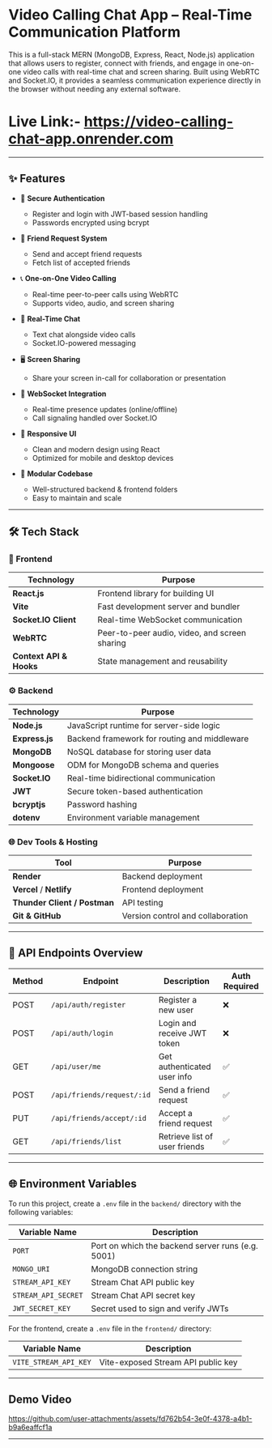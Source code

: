# Video Calling Chat App – Real-Time Communication Platform

This is a full-stack MERN (MongoDB, Express, React, Node.js) application that allows users to register, connect with friends, and engage in one-on-one video calls with real-time chat and screen sharing. Built using WebRTC and Socket.IO, it provides a seamless communication experience directly in the browser without needing any external software.

# Live Link:- https://video-calling-chat-app.onrender.com

---

## ✨ Features

- 🔐 **Secure Authentication**
  - Register and login with JWT-based session handling
  - Passwords encrypted using bcrypt

- 🤝 **Friend Request System**
  - Send and accept friend requests
  - Fetch list of accepted friends

- 📞 **One-on-One Video Calling**
  - Real-time peer-to-peer calls using WebRTC
  - Supports video, audio, and screen sharing

- 💬 **Real-Time Chat**
  - Text chat alongside video calls
  - Socket.IO-powered messaging

- 🖥️ **Screen Sharing**
  - Share your screen in-call for collaboration or presentation

- 📡 **WebSocket Integration**
  - Real-time presence updates (online/offline)
  - Call signaling handled over Socket.IO

- 🎨 **Responsive UI**
  - Clean and modern design using React
  - Optimized for mobile and desktop devices

- 📁 **Modular Codebase**
  - Well-structured backend & frontend folders
  - Easy to maintain and scale

---

## 🛠️ Tech Stack

### 🧩 Frontend

| Technology   | Purpose                                 |
|--------------|------------------------------------------|
| **React.js** | Frontend library for building UI         |
| **Vite**     | Fast development server and bundler      |
| **Socket.IO Client** | Real-time WebSocket communication |
| **WebRTC**   | Peer-to-peer audio, video, and screen sharing |
| **Context API & Hooks** | State management and reusability |

### ⚙️ Backend

| Technology     | Purpose                                     |
|----------------|----------------------------------------------|
| **Node.js**    | JavaScript runtime for server-side logic     |
| **Express.js** | Backend framework for routing and middleware |
| **MongoDB**    | NoSQL database for storing user data         |
| **Mongoose**   | ODM for MongoDB schema and queries           |
| **Socket.IO**  | Real-time bidirectional communication         |
| **JWT**        | Secure token-based authentication            |
| **bcryptjs**   | Password hashing                             |
| **dotenv**     | Environment variable management               |

### 🌐 Dev Tools & Hosting

| Tool         | Purpose                              |
|--------------|---------------------------------------|
| **Render**   | Backend deployment                    |
| **Vercel** / **Netlify** | Frontend deployment       |
| **Thunder Client / Postman** | API testing           |
| **Git & GitHub** | Version control and collaboration |

---

## 📡 API Endpoints Overview

| Method | Endpoint                     | Description                   | Auth Required |
|--------|------------------------------|-------------------------------|---------------|
| POST   | `/api/auth/register`         | Register a new user           | ❌            |
| POST   | `/api/auth/login`            | Login and receive JWT token   | ❌            |
| GET    | `/api/user/me`               | Get authenticated user info   | ✅            |
| POST   | `/api/friends/request/:id`   | Send a friend request         | ✅            |
| PUT    | `/api/friends/accept/:id`    | Accept a friend request       | ✅            |
| GET    | `/api/friends/list`          | Retrieve list of user friends | ✅            |

---

## 🌐 Environment Variables

To run this project, create a `.env` file in the `backend/` directory with the following variables:

| Variable Name         | Description                                      |
|-----------------------|--------------------------------------------------|
| `PORT`                | Port on which the backend server runs (e.g. 5001) |
| `MONGO_URI`           | MongoDB connection string                        |
| `STREAM_API_KEY`      | Stream Chat API public key                       |
| `STREAM_API_SECRET`   | Stream Chat API secret key                       |
| `JWT_SECRET_KEY`      | Secret used to sign and verify JWTs              |

For the frontend, create a `.env` file in the `frontend/` directory:

| Variable Name          | Description                         |
|------------------------|-------------------------------------|
| `VITE_STREAM_API_KEY`  | Vite-exposed Stream API public key  |

---

 ## Demo Video


https://github.com/user-attachments/assets/fd762b54-3e0f-4378-a4b1-b9a6eaffcf1a


 ---
